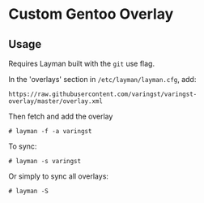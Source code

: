 # Custom Gentoo Overlay

## Usage

Requires Layman built with the `git` use flag.

In the 'overlays' section in `/etc/layman/layman.cfg`, add:

```
https://raw.githubusercontent.com/varingst/varingst-overlay/master/overlay.xml
```

Then fetch and add the overlay
```
# layman -f -a varingst
```

To sync:

```
# layman -s varingst
```

Or simply to sync all overlays:
```
# layman -S
```
